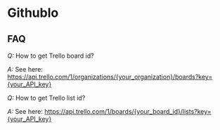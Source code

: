 Githublo
========

## FAQ

*Q:* How to get Trello board id?

*A:* See here: https://api.trello.com/1/organizations/{your_organization}/boards?key={your_API_key}

*Q:* How to get Trello list id?

*A:* See here: https://api.trello.com/1/boards/{your_board_id}/lists?key={your_API_key}